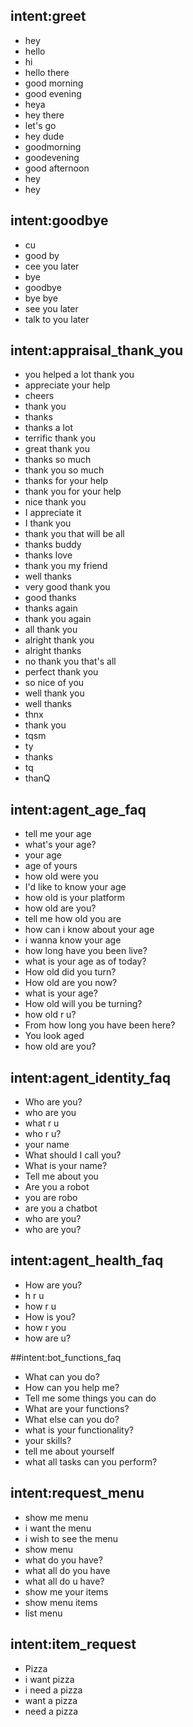## intent:greet
- hey
- hello
- hi
- hello there
- good morning
- good evening
- heya
- hey there
- let's go
- hey dude
- goodmorning
- goodevening
- good afternoon
- hey
- hey

## intent:goodbye
- cu
- good by
- cee you later
- bye
- goodbye
- bye bye
- see you later
- talk to you later

## intent:appraisal_thank_you
- you helped a lot thank you
- appreciate your help
- cheers
- thank you
- thanks
- thanks a lot
- terrific thank you
- great thank you
- thanks so much
- thank you so much
- thanks for your help
- thank you for your help
- nice thank you
- I appreciate it
- I thank you
- thank you that will be all
- thanks buddy
- thanks love
- thank you my friend
- well thanks
- very good thank you
- good thanks
- thanks again
- thank you again
- all thank you
- alright thank you
- alright thanks
- no thank you that's all
- perfect thank you
- so nice of you
- well thank you
- well thanks
- thnx
- thank you
- tqsm
- ty
- thanks
- tq
- thanQ

## intent:agent_age_faq
- tell me your age
- what's your age?
- your age
- age of yours
- how old were you
- I'd like to know your age
- how old is your platform
- how old are you?
- tell me how old you are
- how can i know about your age
- i wanna know your age
- how long have you been live?
- what is your age as of today?
- How old did you turn?
- How old are you now?
- what is your age?
- How old will you be turning?
- how old r u?
- From how long you have been here?
- You look aged
- how old are you?

## intent:agent_identity_faq
- Who are you?
- who are you
- what r u
- who r u?
- your name
- What should I call you?
- What is your name?
- Tell me about you
- Are you a robot
- you are robo
- are you a chatbot
- who are you?
- who are you?

## intent:agent_health_faq
- How are you?
- h r u
- how r u
- How is you?
- how r you
- how are u?

##intent:bot_functions_faq
- What can you do?
- How can you help me?
- Tell me some things you can do
- What are your functions?
- What else can you do?
- what is your functionality?
- your skills?
- tell me about yourself
- what all tasks can you perform?

## intent:request_menu
- show me menu
- i want the menu
- i wish to see the menu
- show menu
- what do you have?
- what all do you have
- what all do u have?
- show me your items
- show menu items
- list menu

## intent:item_request
- Pizza
- i want pizza
- i need a pizza
- want a pizza
- need a pizza
